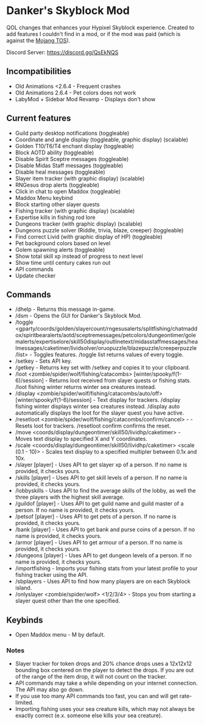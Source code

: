 # Danker's Skyblock Mod
QOL changes that enhances your Hypixel Skyblock experience. Created to add features I couldn't find in a mod, or if the mod was paid (which is against the [Mojang TOS](https://account.mojang.com/documents/commercial_guidelines)).

Discord Server: https://discord.gg/QsEkNQS

## Incompatibilities
- Old Animations <2.6.4 - Frequent crashes
- Old Animations 2.6.4 - Pet colors does not work
- LabyMod + Sidebar Mod Revamp - Displays don't show

## Current features
- Guild party desktop notifications (toggleable)
- Coordinate and angle display (toggleable, graphic display) (scalable)
- Golden T10/T6/T4 enchant display (toggleable)
- Block AOTD ability (toggleable)
- Disable Spirit Sceptre messages (toggleable)
- Disable Midas Staff messages (toggleable)
- Disable heal messages (toggleable)
- Slayer item tracker (with graphic display) (scalable)
- RNGesus drop alerts (toggleable)
- Click in chat to open Maddox (toggleable)
- Maddox Menu keybind
- Block starting other slayer quests
- Fishing tracker (with graphic display) (scalable)
- Expertise kills in fishing rod lore
- Dungeons tracker (with graphic display) (scalable)
- Dungeons puzzle solver (Riddle, trivia, blaze, creeper) (toggleable)
- Find correct Livid (with graphic display of HP) (toggleable)
- Pet background colors based on level
- Golem spawning alerts (toggleable)
- Show total skill xp instead of progress to next level
- Show time until century cakes run out
- API commands
- Update checker

## Commands
- /dhelp - Returns this message in-game.
- /dsm - Opens the GUI for Danker's Skyblock Mod.
- /toggle <gparty/coords/golden/slayercount/rngesusalerts/splitfishing/chatmaddox/spiritbearalerts/aotd/sceptremessages/petcolors/dungeontimer/golemalerts/expertiselore/skill50display/outlinetext/midasstaffmessages/healmessages/caketimer/lividsolver/oruopuzzle/blazepuzzle/creeperpuzzle/list> - Toggles features. /toggle list returns values of every toggle.
- /setkey <key> - Sets API key.
- /getkey - Returns key set with /setkey and copies it to your clipboard.
- /loot <zombie/spider/wolf/fishing/catacombs> [winter/spooky/f(1-6)/session] - Returns loot received from slayer quests or fishing stats. /loot fishing winter returns winter sea creatures instead.
- /display <zombie/spider/wolf/fishing/catacombs/auto/off> [winter/spooky/f(1-6)/session] - Text display for trackers. /display fishing winter displays winter sea creatures instead. /display auto automatically displays the loot for the slayer quest you have active.
- /resetloot <zombie/spider/wolf/fishing/catacombs/confirm/cancel> -  - Resets loot for trackers. /resetloot confirm confirms the reset.
- /move <coords/display/dungeontimer/skill50/lividhp/caketimer> <x> <y> - Moves text display to specified X and Y coordinates.
- /scale <coords/display/dungeontimer/skill50/lividhp/caketimer> <scale (0.1 - 10)> - Scales text display to a specified multipler between 0.1x and 10x.
- /slayer [player] - Uses API to get slayer xp of a person. If no name is provided, it checks yours.
- /skills [player] - Uses API to get skill levels of a person. If no name is provided, it checks yours.
- /lobbyskills - Uses API to find the average skills of the lobby, as well the three players with the highest skill average.
- /guildof [player] - Uses API to get guild name and guild master of a person. If no name is provided, it checks yours.
- /petsof [player] - Uses API to get pets of a person. If no name is provided, it checks yours.
- /bank [player] - Uses API to get bank and purse coins of a person. If no name is provided, it checks yours.
- /armor [player] - Uses API to get armour of a person. If no name is provided, it checks yours.
- /dungeons [player] - Uses API to get dungeon levels of a person. If no name is provided, it checks yours.
- /importfishing - Imports your fishing stats from your latest profile to your fishing tracker using the API.
- /sbplayers - Uses API to find how many players are on each Skyblock island.
- /onlyslayer <zombie/spider/wolf> <1/2/3/4> - Stops you from starting a slayer quest other than the one specified.

## Keybinds
- Open Maddox menu - M by default.

### Notes
- Slayer tracker for token drops and 20% chance drops uses a 12x12x12 bounding box centered on the player to detect the drops. If you are out of the range of the item drop, it will not count on the tracker.
- API commands may take a while depending on your internet connection. The API may also go down.
- If you use too many API commands too fast, you can and will get rate-limited.
- Importing fishing uses your sea creature kills, which may not always be exactly correct (e.x. someone else kills your sea creature).
